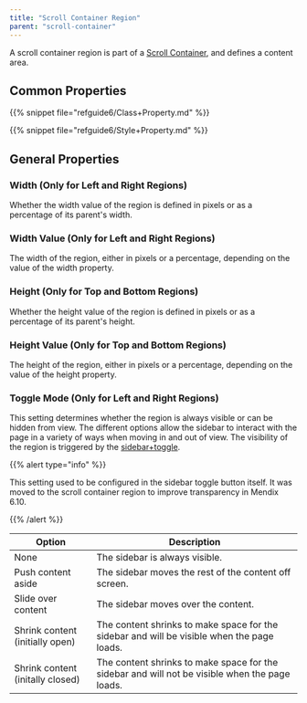 ```yaml
---
title: "Scroll Container Region"
parent: "scroll-container"
---
```


A scroll container region is part of a [Scroll Container](scroll-container), and defines a content area.

## Common Properties

{{% snippet file="refguide6/Class+Property.md" %}}

{{% snippet file="refguide6/Style+Property.md" %}}

## General Properties

### Width (Only for Left and Right Regions)

Whether the width value of the region is defined in pixels or as a percentage of its parent's width.

### Width Value (Only for Left and Right Regions)

The width of the region, either in pixels or a percentage, depending on the value of the width property.

### Height (Only for Top and Bottom Regions)

Whether the height value of the region is defined in pixels or as a percentage of its parent's height.

### Height Value (Only for Top and Bottom Regions)

The height of the region, either in pixels or a percentage, depending on the value of the height property.

### Toggle Mode (Only for Left and Right Regions)

This setting determines whether the region is always visible or can be hidden from view. The different options allow the sidebar to interact with the page in a variety of ways when moving in and out of view. The visibility of the region is triggered by the [sidebar+toggle](sidebar-toggle-button).

{{% alert type="info" %}}

This setting used to be configured in the sidebar toggle button itself. It was moved to the scroll container region to improve transparency in Mendix 6.10.

{{% /alert %}}

Option | Description
--- | ---
None | The sidebar is always visible. 
Push content aside | The sidebar moves the rest of the content off screen.
Slide over content | The sidebar moves over the content.
Shrink content (initially open) | The content shrinks to make space for the sidebar and will be visible when the page loads. 
Shrink content (initally closed) | The content shrinks to make space for the sidebar and will not be visible when the page loads.
